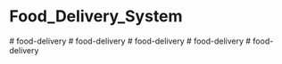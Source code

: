 # Food_Delivery_System
 
#   f o o d - d e l i v e r y  
 #   f o o d - d e l i v e r y  
 #   f o o d - d e l i v e r y  
 #   f o o d - d e l i v e r y  
 #   f o o d - d e l i v e r y  
 